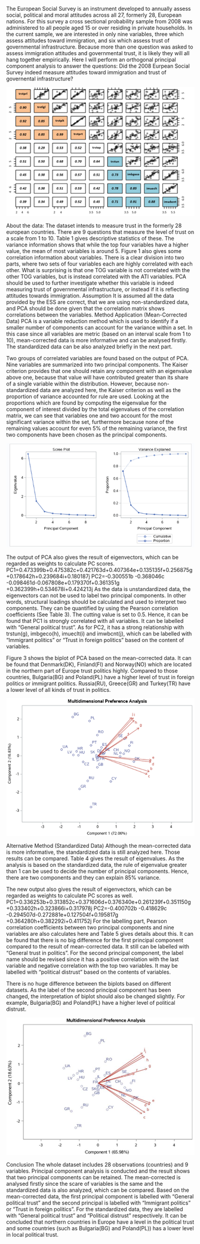 
The European Social Survey is an instrument developed to annually assess social, political and moral attitudes across all 27, formerly 28, European nations. For this survey a cross sectional probability sample from 2008 was administered to all people aged 15 or over residing in private households. In the current sample, we are interested in only nine variables, three which assess attitudes toward immigration, and six which assess trust of governmental infrastructure. Because more than one question was asked to assess immigration attitudes and governmental trust, it is likely they will all hang together empirically. Here I will perform an orthogonal principal component analysis to answer the questions: Did the 2008 Eurpean Social Survey indeed measure attitudes toward immigration and trust of governental infrastructure?

![](/images/pca1.png)

About the data:
The dataset intends to measure trust in the formerly 28 european countries. There are 9 questions that measure the level of trust on a scale from 1 to 10. Table 1 gives descriptive statistics of these. The variance information shows that while the top four variables have a higher value, the mean of most variables is around 5. Figure 1 also gives some correlation information about variables. There is a clear division into two parts, where two sets of four variables each are highly correlated with each other. What is surprising is that one TOG variable is not correlated with the other TOG variables, but is instead correlated with the ATI variables. PCA should be used to further investigate whether this variable is indeed measuring trust of governmental infrastructure, or instead if it is reflecting attitudes towards immigration. Assumption It is assumed all the data provided by the ESS are correct, that we are using non-standardized data, and PCA should be done given that the correlation matrix shows correlations between the variables. Method Application (Mean-Corrected Data) PCA is a variable reduction method which is used to identify if a smaller number of components can account for the variance within a set. In this case since all variables are metric (based on an interval scale from 1 to 10), mean-corrected data is more informative and can be analysed firstly. The standardized data can be also analyzed briefly in the next part.

Two groups of correlated variables are found based on the output of PCA. Nine variables are summarized into two principal components. The Kaiser criterion provides that one should retain any component with an eigenvalue above one, because that value will have contributed greater than its share of a single variable within the distribution. However, because non-standardized data are analyzed here, the Kaiser criterion as well as the proportion of variance accounted for rule are used. Looking at the proportions which are found by computing the eigenvalue for the component of interest divided by the total eigenvalues of the correlation matrix, we can see that variables one and two account for the most significant variance within the set, furthermore because none of the remaining values account for even 5% of the remaining variance, the first two components have been chosen as the principal components.

![](/images/pca2.png)

The output of PCA also gives the result of eigenvectors, which can be regarded as weights to calculate PC scores. PC1=0.473399b+0.475382c+0.421763d+0.407364e+0.135135f+0.256875g +0.178642h+0.239684i+0.180187j PC2=-0.300551b -0.368046c -0.098461d-0.067808e+0.179370f+0.361351g +0.362399h+0.534678i+0.424213j As the data is unstandardized data, the eigenvectors can not be used to label two principal components. In other words, structural loadings should be calculated and used to interpret two components. They can be quantified by using the Pearson correlation coefficients (See Table 3). The cutting value is set to 0.5. Hence, it can be found that PC1 is strongly correlated with all variables. It can be labelled with “General political trust”. As for PC2, it has a strong relationship with trstun(g), imbgeco(h), imueclt(i) and imwbcnt(j), which can be labelled with “Immigrant politics” or “Trust in foreign politics” based on the content of variables.

Figure 3 shows the biplot of PCA based on the mean-corrected data. It can be found that Denmark(DK), Finland(FI) and Norway(NO) which are located in the northern part of Europe trust politics highly. Compared to those countries, Bulgaria(BG) and Poland(PL) have a higher level of trust in foreign politics or immigrant politics. Russia(RU), Greece(GR) and Turkey(TR) have a lower level of all kinds of trust in politics.

![](/images/pca3.png)

Alternative Method (Standardized Data) Although the mean-corrected data is more informative, the standardized data is still analyzed here. Those results can be compared. Table 4 gives the result of eigenvalues. As the analysis is based on the standardized data, the rule of eigenvalue greater than 1 can be used to decide the number of principal components. Hence, there are two components and they can explain 85% variance.

The new output also gives the result of eigenvectors, which can be regarded as weights to calculate PC scores as well. PC1=0.336253b+0.313852c+0.371606d+0.376340e+0.261239f+0.351150g +0.333402h+0.323866i+0.317978j PC2=-0.400702b -0.418629c -0.294507d-0.272881e+0.127504f+0.195817g +0.364280h+0.382292i+0.411752j For the labelling part, Pearson correlation coefficients between two principal components and nine variables are also calculates here and Table 5 gives details about this. It can be found that there is no big difference for the first principal component compared to the result of mean-corrected data. It still can be labelled with “General trust in politics”. For the second principal component, the label name should be revised since it has a positive correlation with the last variable and negative correlation with the top two variables. It may be labelled with “political distrust” based on the contents of variables.

There is no huge difference between the biplots based on different datasets. As the label of the second principal component has been changed, the interpretation of biplot should also be changed slightly. For example, Bulgaria(BG) and Poland(PL) have a higher level of political distrust.

![](/images/pca4.png)

Conclusion The whole dataset includes 28 observations (countries) and 9 variables. Principal component analysis is conducted and the result shows that two principal components can be retained. The mean-corrected is analysed firstly since the scare of variables is the same and the standardized data is also analyzed, which can be compared. Based on the mean-corrected data, the first principal component is labelled with “General political trust” and the second principal is labelled with “Immigrant politics” or “Trust in foreign politics”. For the standardized data, they are labelled with “General political trust” and “Political distrust” respectively. It can be concluded that northern countries in Europe have a level in the political trust and some countries (such as Bulgaria(BG) and Poland(PL)) has a lower level in local political trust.
